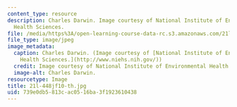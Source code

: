```yaml
---
content_type: resource
description: Charles Darwin. Image courtesy of National Institute of Environmental
  Health Sciences.
file: /media/https%3A/open-learning-course-data-rc.s3.amazonaws.com/21l-448j-darwin-and-design-fall-2010/739e0db5813cac0516ba3f1923610438_21l-448jf10-th.jpg
file_type: image/jpeg
image_metadata:
  caption: Charles Darwin. (Image courtesy of [National Institute of Environmental
    Health Sciences.](http://www.niehs.nih.gov/))
  credit: Image courtesy of National Institute of Environmental Health Sciences.
  image-alt: Charles Darwin.
resourcetype: Image
title: 21l-448jf10-th.jpg
uid: 739e0db5-813c-ac05-16ba-3f1923610438
---
```

